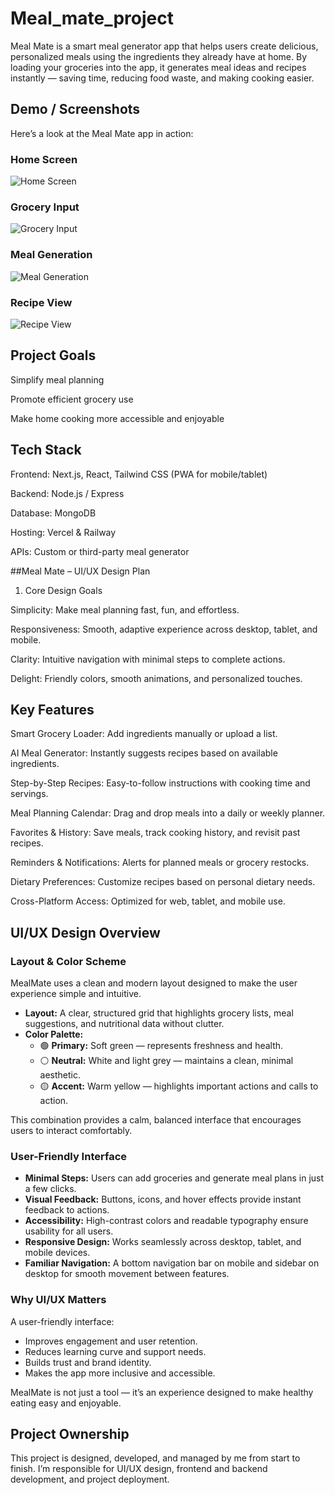# Meal_mate_project
Meal Mate is a smart meal generator app that helps users create delicious, personalized meals using the ingredients they already have at home. By loading your groceries into the app, it generates meal ideas and recipes instantly — saving time, reducing food waste, and making cooking easier.


##  Demo / Screenshots

Here’s a look at the Meal Mate app in action:

### Home Screen
![Home Screen](screenshots/home.png)

### Grocery Input
![Grocery Input](screenshots/grocery_input.png)

### Meal Generation
![Meal Generation](screenshots/meal_generation.png)

### Recipe View
![Recipe View](screenshots/recipe_view.png)


## Project Goals

Simplify meal planning

Promote efficient grocery use

Make home cooking more accessible and enjoyable

## Tech Stack

Frontend: Next.js, React, Tailwind CSS (PWA for mobile/tablet)

Backend: Node.js / Express

Database: MongoDB

Hosting: Vercel & Railway

APIs: Custom or third-party meal generator

##Meal Mate – UI/UX Design Plan
 1. Core Design Goals

 Simplicity: Make meal planning fast, fun, and effortless.

 Responsiveness: Smooth, adaptive experience across desktop, tablet, and mobile.

 Clarity: Intuitive navigation with minimal steps to complete actions.

 Delight: Friendly colors, smooth animations, and personalized touches.

 ## Key Features

 Smart Grocery Loader: Add ingredients manually or upload a list.

 AI Meal Generator: Instantly suggests recipes based on available ingredients.

 Step-by-Step Recipes: Easy-to-follow instructions with cooking time and servings.

 Meal Planning Calendar: Drag and drop meals into a daily or weekly planner.

 Favorites & History: Save meals, track cooking history, and revisit past recipes.

 Reminders & Notifications: Alerts for planned meals or grocery restocks.

 Dietary Preferences: Customize recipes based on personal dietary needs.

 Cross-Platform Access: Optimized for web, tablet, and mobile use.


 ##  UI/UX Design Overview

###  Layout & Color Scheme
MealMate uses a clean and modern layout designed to make the user experience simple and intuitive.  
- **Layout:** A clear, structured grid that highlights grocery lists, meal suggestions, and nutritional data without clutter.  
- **Color Palette:** 
  - 🟢 **Primary:** Soft green — represents freshness and health.  
  - ⚪ **Neutral:** White and light grey — maintains a clean, minimal aesthetic.  
  - 🟡 **Accent:** Warm yellow — highlights important actions and calls to action.  

This combination provides a calm, balanced interface that encourages users to interact comfortably.

###  User-Friendly Interface
- **Minimal Steps:** Users can add groceries and generate meal plans in just a few clicks.  
- **Visual Feedback:** Buttons, icons, and hover effects provide instant feedback to actions.  
- **Accessibility:** High-contrast colors and readable typography ensure usability for all users.  
- **Responsive Design:** Works seamlessly across desktop, tablet, and mobile devices.  
- **Familiar Navigation:** A bottom navigation bar on mobile and sidebar on desktop for smooth movement between features.

### Why UI/UX Matters
A user-friendly interface:
- Improves engagement and user retention.  
- Reduces learning curve and support needs.  
- Builds trust and brand identity.  
- Makes the app more inclusive and accessible.

MealMate is not just a tool — it’s an experience designed to make healthy eating easy and enjoyable.

## Project Ownership

This project is designed, developed, and managed by me from start to finish.
I’m responsible for UI/UX design, frontend and backend development, and project deployment.



